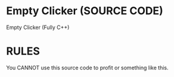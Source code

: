 # Empty Clicker (SOURCE CODE)
Empty Clicker (Fully C++)

# RULES

You CANNOT use this source code to profit or something like this.
